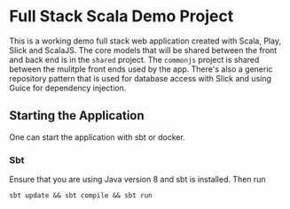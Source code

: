 # Full Stack Scala Demo Project
This is a working demo full stack web application created with Scala, Play, Slick and ScalaJS.  The core models that will be shared between the front and back end is in the `shared` project.  The `commonjs` project is shared between the mulitple front ends used by the app.  There's also a generic repository pattern that is used for database access with Slick and using Guice for dependency injection.
## Starting the Application
One can start the application with sbt or docker.
### Sbt
Ensure that you are using Java version 8 and sbt is installed.  Then run
```shell
sbt update && sbt compile && sbt run
```